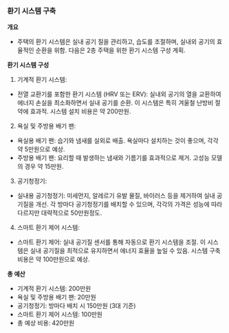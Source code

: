 ### 환기 시스템 구축

**개요**

- 주택의 환기 시스템은 실내 공기 질을 관리하고, 습도를 조절하며, 실내외 공기의 효율적인 순환을 위함. 다음은 2층 주택을 위한 환기 시스템 구성 계획.

**환기 시스템 구성**

1. 기계적 환기 시스템:
- 전열 교환기를 포함한 환기 시스템 (HRV 또는 ERV): 실내외 공기의 열을 교환하여 에너지 손실을 최소화하면서 실내 공기를 순환. 이 시스템은 특히 겨울철 난방비 절약에 효과적. 시스템 설치 비용은 약 200만원.

2. 욕실 및 주방용 배기 팬:
- 욕실용 배기 팬: 습기와 냄새를 실외로 배출. 욕실마다 설치하는 것이 좋으며, 각각 약 5만원으로 예상.
- 주방용 배기 팬: 요리할 때 발생하는 냄새와 기름기를 효과적으로 제거. 고성능 모델의 경우 약 15만원.

3. 공기청정기:
- 실내용 공기청정기: 미세먼지, 알레르기 유발 물질, 바이러스 등을 제거하여 실내 공기질을 개선. 각 방마다 공기청정기를 배치할 수 있으며, 각각의 가격은 성능에 따라 다르지만 대략적으로 50만원정도.
4. 스마트 환기 제어 시스템:
- 스마트 환기 제어: 실내 공기질 센서를 통해 자동으로 환기 시스템을 조절. 이 시스템은 실내 공기질을 최적으로 유지하면서 에너지 효율을 높일 수 있음. 시스템 구축 비용은 약 100만원으로 예상.

**총 예산**

- 기계적 환기 시스템:  200만원
- 욕실 및 주방용 배기 팬:  20만원
- 공기청정기: 방마다 배치 시  150만원 (3대 기준)
- 스마트 환기 제어 시스템:  100만원
- 총 예상 비용:  420만원